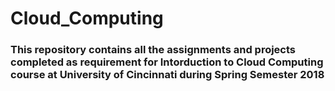 # Cloud_Computing

### This repository contains all the assignments and projects completed as requirement for Intorduction to Cloud Computing course at University of Cincinnati during Spring Semester 2018
